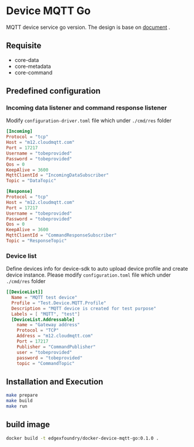 # Device MQTT Go
MQTT device service go version. The design is base on [ document](https://wiki.edgexfoundry.org/display/FA/MQTT+Device+Service+-+How+to+use%2C+configure%2C+and+where+to+customize) .

## Requisite
* core-data
* core-metadata
* core-command

## Predefined configuration

### Incoming data listener and command response listener
Modify `configuration-driver.toml` file which under `./cmd/res` folder
```toml
[Incoming]
Protocol = "tcp"
Host = "m12.cloudmqtt.com"
Port = 17217
Username = "tobeprovided"
Password = "tobeprovided"
Qos = 0
KeepAlive = 3600
MqttClientId = "IncomingDataSubscriber"
Topic = "DataTopic"

[Response]
Protocol = "tcp"
Host = "m12.cloudmqtt.com"
Port = 17217
Username = "tobeprovided"
Password = "tobeprovided"
Qos = 0
KeepAlive = 3600
MqttClientId = "CommandResponseSubscriber"
Topic = "ResponseTopic"
```

### Device list
Define devices info for device-sdk to auto upload device profile and create device instance. Please modify `configuration.toml` file which under `./cmd/res` folder
```toml
[[DeviceList]]
  Name = "MQTT test device"
  Profile = "Test.Device.MQTT.Profile"
  Description = "MQTT device is created for test purpose"
  Labels = [ "MQTT", "test"]
  [DeviceList.Addressable]
    name = "Gateway address"
    Protocol = "TCP"
    Address = "m12.cloudmqtt.com"
    Port = 17217
    Publisher = "CommandPublisher"
    user = "tobeprovided"
    password = "tobeprovided"
    topic = "CommandTopic"

```

## Installation and Execution
```bash
make prepare
make build
make run
```

## build image
```bash
docker build -t edgexfoundry/docker-device-mqtt-go:0.1.0 .
```